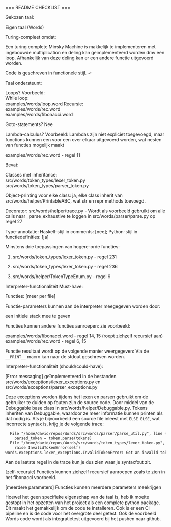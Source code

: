 === README CHECKLIST ===


Gekozen taal:

Eigen taal (Words)

Turing-compleet omdat:

Een turing complete Minsky Machine is makkelijk te implementeren met ingebouwde multiplication en deling kan 
geimplementeerd worden dmv een loop. Afhankelijk van deze deling
kan er een andere functie uitgevoerd worden.

Code is geschreven in functionele stijl. ✓

 

Taal ondersteunt:

Loops? Voorbeeld:  
While loop:  
examples/words/loop.word
Recursie:  
examples/words/rec.word  
examples/words/fibonacci.word

Goto-statements? Nee

Lambda-calculus? Voorbeeld:
Lambdas zijn niet expliciet toegevoegd, maar functions kunnen een voor een over elkaar uitgevoerd worden, wat 
nesten van functies mogelijk maakt

examples/words/rec.word - regel 11

Bevat:

Classes met inheritance:  
src/words/token_types/lexer_token.py
src/words/token_types/parser_token.py

Object-printing voor elke class: ja, elke class inherit van src/words/helper/PrintableABC, wat str en repr methods toevoegd.

Decorator: src/words/helper/trace.py - Wordt als voorbeeld gebruikt om alle calls naar _parse_exhaustive te loggen in src/words/parser/parse.py op regel 27

Type-annotatie: Haskell-stijl in comments: [nee]; Python-stijl in functiedefinities: [ja]

Minstens drie toepassingen van hogere-orde functies:

1. src/words/token_types/lexer_token.py - regel 231

2. src/words/token_types/lexer_token.py - regel 236

3. src/words/helper/TokenTypeEnum.py  - regel 9

 

Interpreter-functionaliteit Must-have:

Functies: [meer per file]

Functie-parameters kunnen aan de interpreter meegegeven worden door:

een initiele stack mee te geven

Functies kunnen andere functies aanroepen: zie voorbeeld:

examples/words/fibonacci.word - regel 14, 15 (roept zichzelf recursief aan)
examples/words/rec.word - regel 6, 15


Functie resultaat wordt op de volgende manier weergegeven:
Via de `__PRINT__` macro kan naar de stdout geschreven worden.

 

Interpreter-functionaliteit (should/could-have):

[Error messaging] geïmplementeerd in de bestanden src/words/exceptions/lexer_exceptions.py en src/words/exceptions/parser_exceptions.py

Deze exceptions worden tijdens het lexen en parsen gebruikt om de gebruiker te duiden op fouten zijn de source code.
Door middel van de Debuggable base class in src/words/helper/Debuggable.py. Tokens inheriten van Debuggable, waardoor ze
meer informatie kunnen printen als dat nodig is. Als je bijvoorbeeld een source file inleest met `ELSE ELSE`, wat 
incorrecte syntax is, krijg je de volgende trace:
```txt
  File "/home/david/repos/Words/src/words/parser/parse_util.py", line 42, in eat_until_discarding
    parsed_token = token.parse(tokens)
  File "/home/david/repos/Words/src/words/token_types/lexer_token.py", line 182, in parse
    raise InvalidTokenError(self)
words.exceptions.lexer_exceptions.InvalidTokenError: Got an invalid token "Types.ELSE" at line 10.
```
Aan de laatste regel in de trace kun je dus zien waar je syntaxfout zit.

[zelf-recursie] Functies kunnen zichzelf recursief aanroepen zoals te zien in het fibonacci voorbeeld.

[meerdere parameters] Functies kunnen meerdere parameters meekrijgen

Hoewel het geen specifieke eigenschap van de taal is, heb ik moeite gestopt in het opzetten van het project als een complete
python package. Dit maakt het gemakkelijk om de code te installeren. Ook is er een CI pipeline en is de code voor het 
overgrote deel getest. Ook de voorbeeld Words code wordt als integratietest uitgevoerd bij het pushen naar github.